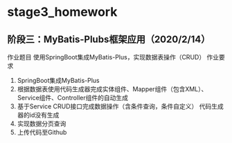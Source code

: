 # stage3_homework
## 阶段三：MyBatis-Plubs框架应用（2020/2/14）
作业题目
使用SpringBoot集成MyBatis-Plus，实现数据表操作（CRUD）
作业要求
1. SpringBoot集成MyBatis-Plus
2. 根据数据表使用代码生成器完成实体组件、Mapper组件（包含XML）、Service组件、Controller组件的自动生成
3. 基于Service CRUD接口完成数据操作（含条件查询，条件自定义）
  代码生成器的id没有生成
4. 实现数据分页查询   
5. 上传代码至Github

